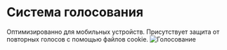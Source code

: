 # Система голосования
Оптимизированно для мобильных устройств. Присутствует защита от повторных голосов с помощью файлов cookie.
![Голосование](https://i.imgur.com/FtpcB5V.png)
